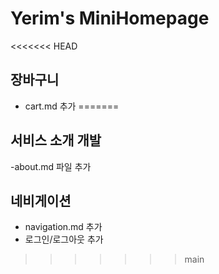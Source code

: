 # Yerim's MiniHomepage

<<<<<<< HEAD
## 장바구니

- cart.md 추가
=======
## 서비스 소개 개발

-about.md 파일 추가

## 네비게이션

- navigation.md 추가
- 로그인/로그아웃 추가
>>>>>>> main
